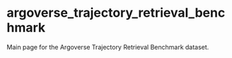 # argoverse_trajectory_retrieval_benchmark
Main page for the Argoverse Trajectory Retrieval Benchmark dataset.
